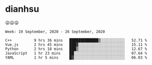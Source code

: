 
# dianhsu

:stuck_out_tongue_winking_eye::stuck_out_tongue_winking_eye::stuck_out_tongue_winking_eye:

<!--START_SECTION:waka-->
```text
Week: 19 September, 2020 - 26 September, 2020

C++          9 hrs 36 mins   █████████████▒░░░░░░░░░░░   52.71 % 
Vue.js       2 hrs 45 mins   ███▓░░░░░░░░░░░░░░░░░░░░░   15.11 % 
Python       2 hrs 18 mins   ███▒░░░░░░░░░░░░░░░░░░░░░   12.67 % 
JavaScript   1 hr 23 mins    ██░░░░░░░░░░░░░░░░░░░░░░░   07.64 % 
YAML         1 hr 5 mins     █▓░░░░░░░░░░░░░░░░░░░░░░░   06.03 % 
```
<!--END_SECTION:waka-->
